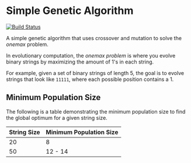 # Simple Genetic Algorithm

[![Build Status](https://travis-ci.org/gbroques/simple-genetic-algorithm.svg?branch=master)](https://travis-ci.org/gbroques/simple-genetic-algorithm)

A simple genetic algorithm that uses crossover and mutation to solve the *onemax* problem.

In evolutionary computation, the *onemax problem* is where you evolve binary strings by maximizing the amount of 1's in each string.

For example, given a set of binary strings of length 5, the goal is to evolve strings that look like `11111`, where each possible position contains a 1.

## Minimum Population Size
The following is a table demonstrating the minimum population size to find the global optimum for a given string size.

| String Size | Minimum Population Size |
|-------------|-------------------------|
| 20          | 8                       |
| 50          | 12 - 14                 |
